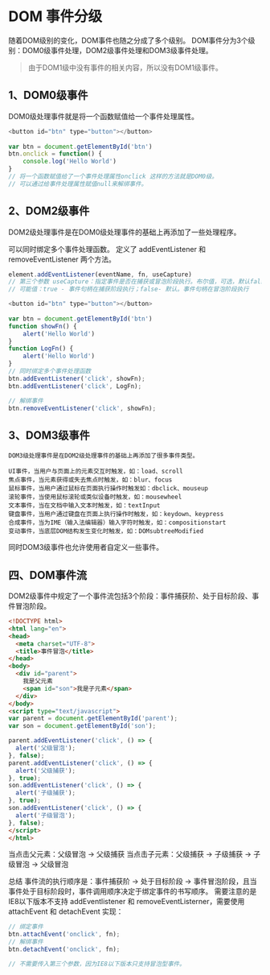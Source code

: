 # DOM 事件分级

随着DOM级别的变化，DOM事件也随之分成了多个级别。
DOM事件分为3个级别：DOM0级事件处理，DOM2级事件处理和DOM3级事件处理。

> 由于DOM1级中没有事件的相关内容，所以没有DOM1级事件。

## 1、DOM0级事件
DOM0级处理事件就是将一个函数赋值给一个事件处理属性。
```js 
<button id="btn" type="button"></button> 
 
var btn = document.getElementById('btn')
btn.onclick = function() { 
    console.log('Hello World')
}
// 将一个函数赋值给了一个事件处理属性onclick 这样的方法就是DOM0级。
// 可以通过给事件处理属性赋值null来解绑事件。
```
## 2、DOM2级事件
DOM2级处理事件是在DOM0级处理事件的基础上再添加了一些处理程序。

可以同时绑定多个事件处理函数。
定义了 addEventListener 和 removeEventListener 两个方法。
```js
element.addEventListener(eventName, fn, useCapture)
// 第三个参数 useCapture：指定事件是否在捕获或冒泡阶段执行。布尔值，可选，默认false
// 可能值：true - 事件句柄在捕获阶段执行；false- 默认。事件句柄在冒泡阶段执行
```
```js
<button id="btn" type="button"></button> 
 
var btn = document.getElementById('btn')
function showFn() { 
    alert('Hello World')
}
function LogFn() { 
    alert('Hello World')
}
// 同时绑定多个事件处理函数
btn.addEventListener('click', showFn);
btn.addEventListener('click', LogFn);

// 解绑事件 
btn.removeEventListener('click', showFn); 
```

## 3、DOM3级事件

    DOM3级处理事件是在DOM2级处理事件的基础上再添加了很多事件类型。

    UI事件，当用户与页面上的元素交互时触发，如：load、scroll
    焦点事件，当元素获得或失去焦点时触发，如：blur、focus
    鼠标事件，当用户通过鼠标在页面执行操作时触发如：dbclick、mouseup
    滚轮事件，当使用鼠标滚轮或类似设备时触发，如：mousewheel
    文本事件，当在文档中输入文本时触发，如：textInput
    键盘事件，当用户通过键盘在页面上执行操作时触发，如：keydown、keypress
    合成事件，当为IME（输入法编辑器）输入字符时触发，如：compositionstart
    变动事件，当底层DOM结构发生变化时触发，如：DOMsubtreeModified

同时DOM3级事件也允许使用者自定义一些事件。


## 四、DOM事件流
DOM2级事件中规定了一个事件流包括3个阶段：事件捕获阶、处于目标阶段、事件冒泡阶段。
```html 
<!DOCTYPE html>
<html lang="en">
<head>
  <meta charset="UTF-8">
  <title>事件冒泡</title>
</head>
<body>
  <div id="parent">
    我是父元素
    <span id="son">我是子元素</span>
  </div>
</body>
<script type="text/javascript">
var parent = document.getElementById('parent');
var son = document.getElementById('son');

parent.addEventListener('click', () => {
  alert('父级冒泡');
}, false);
parent.addEventListener('click', () => {
  alert('父级捕获');
}, true);
son.addEventListener('click', () => {
  alert('子级捕获');
}, true);
son.addEventListener('click', () => {
  alert('子级冒泡');
}, false);
</script>
</html>
```

当点击父元素：父级冒泡 -> 父级捕获
当点击子元素：父级捕获 -> 子级捕获 ->  子级冒泡 -> 父级冒泡

总结
事件流的执行顺序是：事件捕获阶 -> 处于目标阶段 -> 事件冒泡阶段，且当事件处于目标阶段时，事件调用顺序决定于绑定事件的书写顺序。
需要注意的是IE8以下版本不支持 addEventlistener 和 removeEventListerner，需要使用attachEvent 和 detachEvent 实现：
```js 
// 绑定事件 
btn.attachEvent('onclick', fn); 
// 解绑事件
btn.detachEvent('onclick', fn); 

// 不需要传入第三个参数，因为IE8以下版本只支持冒泡型事件。

```